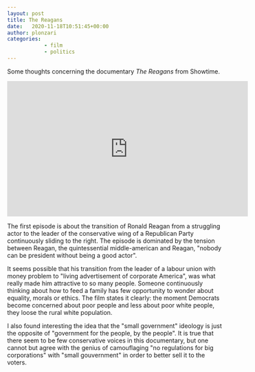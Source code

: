 ```yaml
---
layout: post
title: The Reagans
date:   2020-11-18T10:51:45+00:00
author: plonzari
categories: 
            - film
            - politics
---
```


Some thoughts concerning the documentary <em> The Reagans</em> from Showtime.

<div style="text-align: center">
<iframe width="560" height="315" src="https://www.youtube.com/embed/8dI1OIkiEaM" frameborder="0" allow="accelerometer; autoplay; clipboard-write; encrypted-media; gyroscope; picture-in-picture" allowfullscreen></iframe>
</div>

<!--more-->

The first episode is about the transition of Ronald Reagan from a struggling actor to the leader of the conservative wing
of a Republican Party continuously sliding to the right. The episode is dominated by the tension between Reagan, the quintessential
middle-american and Reagan, "nobody can be president without being a good actor".

It seems possible that his transition from the leader of a labour union with money problem to 
"living advertisement of corporate America", was what really made him attractive to so many people. Someone continuously
thinking about how to feed a family has few opportunity to wonder about equality, morals or ethics. The film states it 
clearly: the moment Democrats become concerned about poor people and less about poor white people, they loose the 
rural white population.



I also found interesting the idea that the "small government" ideology is just the opposite of "government for the people,
by the people". It is true that there seem to be few conservative voices in this documentary, but one cannot but agree 
with the genius of camouflaging "no regulations for big corporations" with "small gouvernment" in order to better sell
it to the voters.



